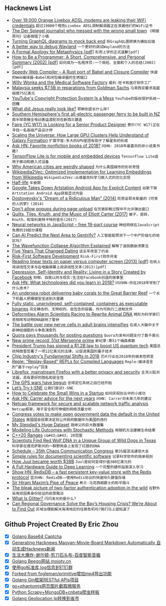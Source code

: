 ## Hacknews List


- [Over 19,000 Orange Livebox ADSL modems are leaking their WiFi credentials](https://badpackets.net/over-19000-orange-livebox-adsl-modems-are-leaking-their-wifi-credentials/)  `超过19000个橙色Livebox ADSL调制解调器正在泄漏他们的WiFi证书`
- [The Der Spiegel journalist who messed with the wrong small town](https://spectator.us/der-spiegel-small-town/)  `《明镜周刊》记者搞错了小镇`
- [Turning GraphQL diagrams to mock back end](https://app.graphqleditor.com)  `将GraphQL图转换为模拟后端`
- [A better way to debug Wayland](https://community.ubuntu.com/t/a-better-way-to-debug-wayland/9176)  `一个更好的调试Wayland的方法`
- [A Formal Apology for Metaphysics [pdf]](https://philpapers.org/archive/BARAFA-6.pdf)  `形而上学的正式道歉[pdf]`
- [How to Be a Programmer: A Short, Comprehensive, and Personal Summary (2002) [pdf]](https://www.doc.ic.ac.uk/~susan/475/HowToBeAProgrammer.pdf)  `如何成为一名程序员:一个简短、全面和个人的总结(2002)[pdf]`
- [Speedy Web Compiler – A Rust port of Babel and Closure Compiler](https://github.com/swc-project/swc)  `快速的Web编译器—Babel和闭包编译器的生锈端口`
- [Willy Wonka and the Medical Software Factory](https://www.nytimes.com/2018/12/20/business/epic-systems-campus-verona-wisconsin.html)  `威利·旺卡和医疗软件工厂`
- [Malaysia seeks $7.5B in reparations from Goldman Sachs](https://www.reuters.com/article/us-malaysia-politics-1mdb-goldman/malaysia-seeks-7-5-billion-in-reparations-from-goldman-sachs-ft-idUSKCN1OK0GU)  `马来西亚要求高盛赔偿75亿美元`
- [YouTube&#39;s Copyright Protection System Is a Mess](https://torrentfreak.com/youtubes-copyright-protection-system-is-a-total-mess-can-it-be-fixed-181222/)  `YouTube的版权保护系统一团糟`
- [What did Jesus really look like?](https://www.bbc.com/news/magazine-35120965)  `耶稣到底长什么样?`
- [Southern Hemisphere&#39;s first all-electric passenger ferry to be built in NZ](https://www.nzherald.co.nz/nz/news/article.cfm?c_id=1&amp;objectid=12177865&amp;fbclid=IwAR1aD3aeBU8Q7TX-ojfRl9qqJKQ2Q1bw7Eod3Jbu7QJ5wVVX8F38baYGUIA)  `南半球首艘全电动客运渡轮将在新西兰建造`
- [Faire (YC W17) Is Looking for a Senior Product Designer](https://boards.greenhouse.io/indigofair/jobs/4074505002?gh_jid=4074505002)  `费尔(YC W17)正在寻找一名高级产品设计师`
- [Scaling the Universe: How Large GPU Clusters Help Understand of Galaxy Formation](https://blogs.nvidia.com/blog/2018/12/07/gpu-clusters-aid-understanding-of-galaxy-formation/)  `扩展宇宙:多大的GPU星团有助于了解星系的形成`
- [Ask HN: Favorite nonfiction books of 2018?](item?id=18743465)  `问HN: 2018年最喜欢的非小说类书籍?`
- [TensorFlow Lite is for mobile and embedded devices](https://www.tensorflow.org/lite/)  `TensorFlow Lite适用于移动和嵌入式设备`
- [Why American cities are weirdly shaped](https://www.economist.com/united-states/2018/12/22/why-american-cities-are-so-weirdly-shaped)  `为什么美国城市的形状奇怪`
- [Wikipedia2Vec: Optimized Implementation for Learning Embeddings from Wikipedia](https://arxiv.org/abs/1812.06280)  `Wikipedia2Vec:从维基百科学习嵌入式的优化实现`
- [Half-life](https://features.propublica.org/los-alamos/chad-walde-nuclear-facility-radiation-cancer/)  `半衰期`
- [Google Takes Down Artstation Android App for Explicit Content](https://magazine.artstation.com/2018/12/happened-artstation-android-app/)  `谷歌下架Artstation Android App获取显式内容`
- [Dostoyevsky&#39;s “Dream of a Ridiculous Man” (2014)](https://www.brainpickings.org/2014/11/11/dostoyevsky-dream/)  `陀思妥耶夫斯基的《可笑的人的梦》(2014)`
- [Don&#39;t allow popups during page unload](https://www.chromestatus.com/feature/5989473649164288)  `在页面卸载过程中不允许弹出窗口`
- [Quilts, Tiles, Knuth, and the Music of Elliott Carter (2017)](http://georgeflanagin.com/quilts-tiles-and-music-of-elliott-carter.php)  `被子，瓷砖，Knuth，和埃利奥特卡特的音乐(2017)`
- [Neural networks in JavaScript – free 19-part course](https://scrimba.com/g/gneuralnetworks)  `神经网络在JavaScript免费的19部分课程`
- [Can AI Predict the Next Area to Gentrify?](https://www.citylab.com/life/2018/12/gentrification-london-ai-machine-learning/578329/)  `人工智能能预测下一个中产阶级化的地区吗?`
- [The Wavefunction Collapse Algorithm Explained](https://robertheaton.com/2018/12/17/wavefunction-collapse-algorithm/)  `解释了波函数崩溃算法`
- [Five Years That Changed Dating](https://www.theatlantic.com/family/archive/2018/12/tinder-changed-dating/578698/)  `这五年改变了约会`
- [Risk-First Software Development](https://github.com/risk-first/website/wiki)  `Risk-First软件开发`
- [Reading linear texts on paper versus computer screen (2013) [pdf]](https://www.researchgate.net/publication/256563189_Reading_linear_texts_on_paper_versus_computer_screen_Effects_on_reading_comprehension)  `在纸上阅读线性文本与在电脑屏幕上阅读线性文本(2013)[pdf]`
- [Depression, Self-Identity and Reality: Living in a Story Created by Facebook](https://medium.com/privateid-blog/depression-self-identity-and-reality-living-in-a-fictional-story-created-by-social-media-38f230ab9bf7)  `抑郁、自我认同与现实:生活在Facebook创造的故事里`
- [Ask HN: What technologies did you learn in 2018?](item?id=18745763)  `问问HN:你在2018年学到了什么技术?`
- [An undersea robot delivering baby corals to the Great Barrier Reef](https://www.nbcnews.com/mach/science/undersea-robot-just-delivered-100-000-baby-corals-great-barrier-ncna950821)  `一个水下机器人把珊瑚宝宝送到大堡礁`
- [Fully static, unprivileged, self-contained, containers as executable binaries](https://github.com/genuinetools/binctr)  `完全静态的、无特权的、自包含的容器，作为可执行二进制文件`
- [Deformities Alarm Scientists Racing to Rewrite Animal DNA](https://www.wsj.com/articles/deformities-alarm-scientists-racing-to-rewrite-animal-dna-11544808779)  `畸形为科学家们竞相改写动物DNA敲响了警钟`
- [The battle over new nerve cells in adult brains intensifies](https://www.sciencenews.org/article/neurogenesis-brain-neurons-2018-yir)  `在成人大脑中关于新神经细胞的斗争愈演愈烈`
- [Quora pays thousands for posting questions](https://quorapartners.quora.com/The-Quora-Partner-Program-in-2018?share=1)  `Quora为发布问题支付了数千美元`
- [New prime record: 51st Mersenne prime](https://www.johndcook.com/blog/2018/12/22/51st-mersenne-prime/)  `新纪录:第51个梅森素数`
- [President Trump has signed a $1.2B law to boost US quantum tech](https://www.technologyreview.com/the-download/612679/president-trump-has-signed-a-12-billon-law-to-boost-us-quantum-tech/)  `美国总统特朗普签署了一项12亿美元的法律，以促进美国的量子技术`
- [Chip Industry&#39;s Fundamental Shifts in 2018](https://semiengineering.com/fundamental-shifts-in-2018/)  `芯片行业在2018年的根本性转变`
- [Reple: “Replay-Based” REPLs for Compiled Languages](https://people.eecs.berkeley.edu/~brock/blog/reple.php)  `Reple:编译语言的“基于replay”回复`
- [Librefox, mainstream Firefox with a better privacy and security](https://github.com/intika/Librefox-Firefox)  `主流火狐浏览器，具有更好的隐私和安全性`
- [The GPS wars have begun](https://techcrunch.com/2018/12/21/the-gps-wars-have-begun/)  `全球定位系统之战已经开始`
- [Let’s Try t-SNE](https://beta.observablehq.com/@mbostock/lets-try-t-sne)  `让我们尝试t-SNE`
- [How to Celebrate the Small Wins in a Startup](https://medium.dave-bailey.com/how-to-celebrate-the-small-wins-4a03004a1816)  `如何庆祝创业中的小成功`
- [Ask HN: Carrer advice for the next years](item?id=18746198)  `问HN: Carrer对未来几年的建议`
- [Netcap framework for secure and scalable network traffic analysis](https://github.com/dreadl0ck/netcap)  `Netcap框架，用于安全和可伸缩的网络流量分析`
- [Congress votes to make open government data the default in the United States](https://e-pluribusunum.org/2018/12/21/congress-made-open-government-data-the-default-in-the-united-states/)  `美国国会投票决定将公开政府数据作为美国的违约`
- [My Stepdad&#39;s Huge Dataset](https://logicmag.io/06-my-stepdads-huge-dataset/)  `我继父的巨大数据集`
- [Modeling Life Outcomes with Stochastic Methods](https://tmarkovich.github.io//articles/2018-12/stochastic-life-model)  `用随机方法建模生命结果`
- [C&#43;&#43;20 Ranges](http://ericniebler.com/2018/12/05/standard-ranges/)  `c&#43;&#43; 20范围`
- [Scientists Find Red Wolf DNA in a Unique Group of Wild Dogs in Texas](https://gizmodo.com/scientists-find-red-wolf-dna-in-a-unique-group-of-wild-1831233985)  `科学家在德克萨斯州的一群野狗身上发现了红狼的DNA`
- [Schedule – 35th Chaos Communication Congress](https://fahrplan.events.ccc.de/congress/2018/Fahrplan/timeline.html)  `第35届混沌通信大会`
- [Simple rules for documenting scientific software](https://journals.plos.org/ploscompbiol/article?id=10.1371/journal.pcbi.1006561)  `记录科学软件的简单规则`
- [How Juul became worth $38B](https://techcrunch.com/2018/12/22/juul-me-twice-shame-on-you/)  `Juul是如何变得价值380亿美元的`
- [A Full Hardware Guide to Deep Learning](http://timdettmers.com/2018/12/16/deep-learning-hardware-guide/)  `一个完整的硬件指南深入学习`
- [Show HN: RedixDB – a fast persistent key-value store with the Redis protocol](https://alash3al.github.io/redix/)  `显示HN: RedixDB——使用Redis协议的快速持久键值存储`
- [Sir Hiram Maxim’s Pipe of Peace](http://www.historicalfirearms.info/post/181285631684/historicalfirearms-sir-hiram-maxims-pipe-of)  `希兰·马克西姆爵士的和平烟斗`
- [The bleak picture of two-factor authentication adoption in the wild](https://elie.net/blog/security/the-bleak-picture-of-two-factor-authentication-adoption-in-the-wild/)  `在野外采用双因素身份验证的前景黯淡`
- [What Is Glitter?](https://www.nytimes.com/2018/12/21/style/glitter-factory.html)  `闪闪发光的是什么?`
- [Can Regional Governance Solve the Bay’s Housing Crisis? We’re About to Find Out](https://www.thebaycitybeacon.com/politics/can-regional-governance-solve-the-bay-s-housing-crisis-we/article_ef5119a0-03f8-11e9-a935-eb64e0d733aa.html)  `区域治理能解决海湾地区的住房危机吗?我们马上就知道了`

## Github Project Created By Eric Zhou

- [x] [Golang Base64 Captcha](https://github.com/mojocn/base64Captcha)
- [x] [Generating Hacknews Maoyan-Movie-Board Markdown Automatically 自动生成Hacknews新闻](https://github.com/dejavuzhou/md-genie)
- [x] [生活大爆炸-谢尔顿-剪刀石头布-百度智能音箱](https://github.com/mojocn/dueros-bang-game)
- [x] [Golang Beego网站 mojotv.cn](https://github.com/mojocn/www.mojotv.cn)
- [x] [使用go标准库,log信息到钉钉群](https://github.com/mojocn/dooger)
- [x] [Forked from fogleman/primitive增加mp4导出功能](https://github.com/mojocn/primitive)
- [x] [Golang Gin框架RESTful APIs项目](https://github.com/JJJJJJJerk/ezier-golang-web-api-framework)
- [x] [go+phantomjs网页图片截取微服务](https://github.com/mojocn/screen_shot)
- [x] [Python Scrapy+MongoDB+cnbeta爬虫样板](https://github.com/mojocn/scrapy_mongodb_boilerplate_cnbeta)
- [x] [Golang Geolocation Ip转换到省市](https://github.com/mojocn/ip2location)